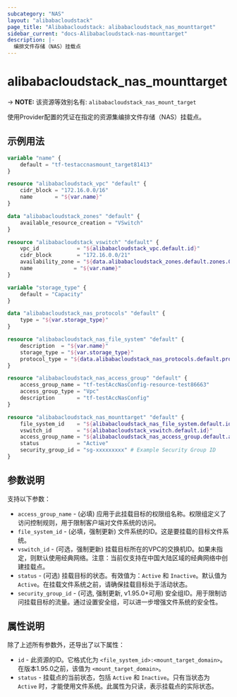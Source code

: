 ```yaml
---
subcategory: "NAS"
layout: "alibabacloudstack"
page_title: "Alibabacloudstack: alibabacloudstack_nas_mounttarget"
sidebar_current: "docs-Alibabacloudstack-nas-mounttarget"
description: |- 
  编排文件存储（NAS）挂载点
---
```


# alibabacloudstack_nas_mounttarget
-> **NOTE:** 该资源等效别名有: `alibabacloudstack_nas_mount_target`

使用Provider配置的凭证在指定的资源集编排文件存储（NAS）挂载点。

## 示例用法

```terraform
variable "name" {
    default = "tf-testaccnasmount_target81413"
}

resource "alibabacloudstack_vpc" "default" {
    cidr_block = "172.16.0.0/16"
    name       = "${var.name}"
}

data "alibabacloudstack_zones" "default" {
    available_resource_creation = "VSwitch"
}

resource "alibabacloudstack_vswitch" "default" {
    vpc_id            = "${alibabacloudstack_vpc.default.id}"
    cidr_block        = "172.16.0.0/21"
    availability_zone = "${data.alibabacloudstack_zones.default.zones.0.id}"
    name             = "${var.name}"
}

variable "storage_type" {
    default = "Capacity"
}

data "alibabacloudstack_nas_protocols" "default" {
    type = "${var.storage_type}"
}

resource "alibabacloudstack_nas_file_system" "default" {
    description  = "${var.name}"
    storage_type = "${var.storage_type}"
    protocol_type = "${data.alibabacloudstack_nas_protocols.default.protocols.0}"
}

resource "alibabacloudstack_nas_access_group" "default" {
    access_group_name = "tf-testAccNasConfig-resource-test86663"
    access_group_type = "Vpc"
    description       = "tf-testAccNasConfig"
}

resource "alibabacloudstack_nas_mounttarget" "default" {
    file_system_id    = "${alibabacloudstack_nas_file_system.default.id}"
    vswitch_id        = "${alibabacloudstack_vswitch.default.id}"
    access_group_name = "${alibabacloudstack_nas_access_group.default.access_group_name}"
    status            = "Active"
    security_group_id = "sg-xxxxxxxxx" # Example Security Group ID
}
```

## 参数说明

支持以下参数：

* `access_group_name` - (必填) 应用于此挂载目标的权限组名称。权限组定义了访问控制规则，用于限制客户端对文件系统的访问。
* `file_system_id` - (必填，强制更新) 文件系统的ID。这是要挂载的目标文件系统。
* `vswitch_id` - (可选，强制更新) 挂载目标所在的VPC的交换机ID。如果未指定，则默认使用经典网络。注意：当前仅支持在中国大陆区域的经典网络中创建挂载点。
* `status` - (可选) 挂载目标的状态。有效值为：`Active` 和 `Inactive`。默认值为`Active`。在挂载文件系统之前，请确保挂载目标处于活动状态。
* `security_group_id` - (可选, 强制更新, v1.95.0+可用) 安全组ID。用于限制访问挂载目标的流量。通过设置安全组，可以进一步增强文件系统的安全性。

## 属性说明

除了上述所有参数外，还导出了以下属性：

* `id` - 此资源的ID。它格式化为 `<file_system_id>:<mount_target_domain>`。在版本1.95.0之前，该值为 `<mount_target_domain>`。
* `status` - 挂载点的当前状态，包括 `Active` 和 `Inactive`。只有当状态为 `Active` 时，才能使用文件系统。此属性为只读，表示挂载点的实际状态。
